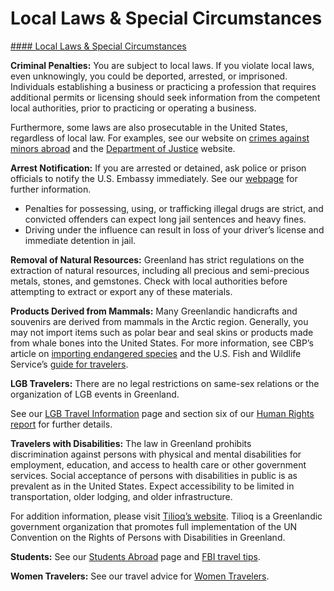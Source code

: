 # Local Laws & Special Circumstances

[#### Local Laws & Special Circumstances](javascript:void(0); "Local Laws & Special Circumstances")

**Criminal Penalties:** You are subject to local laws. If you violate local laws, even unknowingly, you could be deported, arrested, or imprisoned. Individuals establishing a business or practicing a profession that requires additional permits or licensing should seek information from the competent local authorities, prior to practicing or operating a business.

Furthermore, some laws are also prosecutable in the United States, regardless of local law. For examples, see our website on [crimes against minors abroad](http://travel.state.gov/content/passports/en/emergencies/arrest/criminalpenalties.html) and the [Department of Justice](https://www.justice.gov/archives/jm/criminal-resource-manual-1617-extraterritorial-criminal-jurisdiction-18-usc-112-878-970-1116) website.

**Arrest Notification:** If you are arrested or detained, ask police or prison officials to notify the U.S. Embassy immediately. See our [webpage](http://travel.state.gov/content/passports/english/emergencies/arrest.html) for further information.

* Penalties for possessing, using, or trafficking illegal drugs are strict, and convicted offenders can expect long jail sentences and heavy fines.
* Driving under the influence can result in loss of your driver’s license and immediate detention in jail.

**Removal of Natural Resources:** Greenland has strict regulations on the extraction of natural resources, including all precious and semi-precious metals, stones, and gemstones. Check with local authorities before attempting to extract or export any of these materials.

**Products Derived from Mammals:** Many Greenlandic handicrafts and souvenirs are derived from mammals in the Arctic region. Generally, you may not import items such as polar bear and seal skins or products made from whale bones into the United States. For more information, see CBP’s article on [importing endangered species](https://www.helpspanish.cbp.gov/s/article/Article-1020) and the U.S. Fish and Wildlife Service’s [guide for travelers](https://www.fws.gov/sites/default/files/documents/FW-1019-A-Guide-for-Travelers-Buy-Informed.pdf).

**LGB Travelers:** There are no legal restrictions on same-sex relations or the organization of LGB events in Greenland.

See our [LGB Travel Information](/content/travel/en/international-travel/before-you-go/travelers-with-special-considerations/lgb.html) page and section six of our [Human Rights report](https://www.state.gov/reports-bureau-of-democracy-human-rights-and-labor/country-reports-on-human-rights-practices/) for further details.

**Travelers with Disabilities:** The law in Greenland prohibits discrimination against persons with physical and mental disabilities for employment, education, and access to health care or other government services. Social acceptance of persons with disabilities in public is as prevalent as in the United States. Expect accessibility to be limited in transportation, older lodging, and older infrastructure.

For addition information, please visit [Tilioq’s website](https://www.tilioq.gl/en/). Tilioq is a Greenlandic government organization that promotes full implementation of the UN Convention on the Rights of Persons with Disabilities in Greenland.

**Students:** See our [Students Abroad](http://travel.state.gov/content/studentsabroad/en.html) page and [FBI travel tips](https://ucr.fbi.gov/investigate/counterintelligence/student-brochure).

**Women Travelers:** See our travel advice for [Women Travelers](http://travel.state.gov/content/passports/english/go/Women.html).